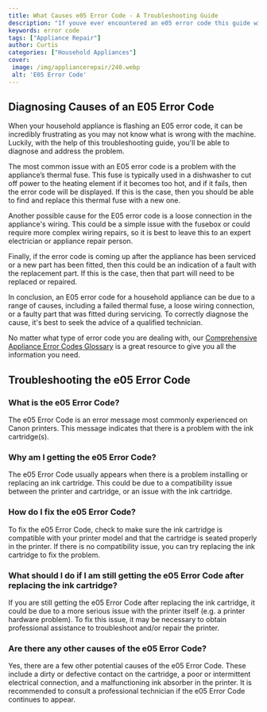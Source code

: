 ```yaml
---
title: What Causes e05 Error Code - A Troubleshooting Guide
description: "If youve ever encountered an e05 error code this guide will help you troubleshoot the issue and understand its cause Learn how to fix your problem today"
keywords: error code
tags: ["Appliance Repair"]
author: Curtis
categories: ["Household Appliances"]
cover: 
 image: /img/appliancerepair/240.webp
 alt: 'E05 Error Code'
---
```

## Diagnosing Causes of an E05 Error Code

When your household appliance is flashing an E05 error code, it can be incredibly frustrating as you may not know what is wrong with the machine. Luckily, with the help of this troubleshooting guide, you'll be able to diagnose and address the problem.

The most common issue with an E05 error code is a problem with the appliance’s thermal fuse. This fuse is typically used in a dishwasher to cut off power to the heating element if it becomes too hot, and if it fails, then the error code will be displayed. If this is the case, then you should be able to find and replace this thermal fuse with a new one. 

Another possible cause for the E05 error code is a loose connection in the appliance's wiring. This could be a simple issue with the fusebox or could require more complex wiring repairs, so it is best to leave this to an expert electrician or appliance repair person. 

Finally, if the error code is coming up after the appliance has been serviced or a new part has been fitted, then this could be an indication of a fault with the replacement part. If this is the case, then that part will need to be replaced or repaired. 

In conclusion, an E05 error code for a household appliance can be due to a range of causes, including a failed thermal fuse, a loose wiring connection, or a faulty part that was fitted during servicing. To correctly diagnose the cause, it's best to seek the advice of a qualified technician. 

No matter what type of error code you are dealing with, our [Comprehensive Appliance Error Codes Glossary](../error-codes/) is a great resource to give you all the information you need.
## Troubleshooting the e05 Error Code 

### What is the e05 Error Code? 
The e05 Error Code is an error message most commonly experienced on Canon printers. This message indicates that there is a problem with the ink cartridge(s).

### Why am I getting the e05 Error Code? 
The e05 Error Code usually appears when there is a problem installing or replacing an ink cartridge. This could be due to a compatibility issue between the printer and cartridge, or an issue with the ink cartridge.

### How do I fix the e05 Error Code?
To fix the e05 Error Code, check to make sure the ink cartridge is compatible with your printer model and that the cartridge is seated properly in the printer. If there is no compatibility issue, you can try replacing the ink cartridge to fix the problem.

### What should I do if I am still getting the e05 Error Code after replacing the ink cartridge?
If you are still getting the e05 Error Code after replacing the ink cartridge, it could be due to a more serious issue with the printer itself (e.g. a printer hardware problem). To fix this issue, it may be necessary to obtain professional assistance to troubleshoot and/or repair the printer.

### Are there any other causes of the e05 Error Code?
Yes, there are a few other potential causes of the e05 Error Code. These include a dirty or defective contact on the cartridge, a poor or intermittent electrical connection, and a malfunctioning ink absorber in the printer. It is recommended to consult a professional technician if the e05 Error Code continues to appear.
